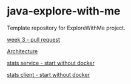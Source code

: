 # java-explore-with-me
Template repository for ExploreWithMe project.

[week 3 - pull request](https://github.com/stanislavma/java-explore-with-me/pull/3)

[Architecture](ewm-architecture.png)

[stats service - start without docker](stats-service-parent/stats-service/HELP.md)

[stats client - start without docker](stats-service-parent/stats-client/HELP.md)